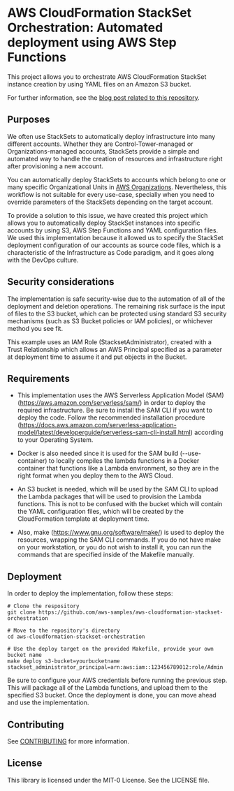 # AWS CloudFormation StackSet Orchestration: Automated deployment using AWS Step Functions

This project allows you to orchestrate AWS CloudFormation StackSet instance creation by using YAML files on an Amazon S3 bucket.

For further information, see the [blog post related to this repository](https://aws.amazon.com/blogs/mt/aws-cloudformation-stackset-orchestration-automated-deployment-using-aws-step-functions/).

## Purposes

We often use StackSets to automatically deploy infrastructure into many different accounts. Whether they
are Control-Tower-managed or Organizations-managed accounts, StackSets provide a simple and automated
way to handle the creation of resources and infrastructure right after provisioning a new account.

You can automatically deploy StackSets to accounts which belong to one or many specific Organizational Units
in [AWS Organizations](https://aws.amazcom/about-aws/whats-new/2020/02/aws-cloudformation-stacksets-introduces-automatic-deployments-across-accounts-and-regions-through-aws-organizations/).
Nevertheless, this workflow is not suitable for every use-case, specially when you need to override parameters of
the StackSets depending on the target account.

To provide a solution to this issue, we have created this project which allows you to automatically deploy StackSet
instances into specific accounts by using S3, AWS Step Functions and YAML configuration files. We used this implementation
because it allowed us to specify the StackSet deployment configuration of our accounts as source code files, which
is a characteristic of the Infrastructure as Code paradigm, and it goes along with the DevOps culture.

## Security considerations

The implementation is safe security-wise due to the automation of all of the deployment and deletion operations.
The remaining risk surface is the input of files to the S3 bucket, which can be protected using standard S3
security mechanisms (such as S3 Bucket policies or IAM policies), or whichever method you see fit.

This example uses an IAM Role (StacksetAdministrator), created with a Trust Relationship which allows an AWS Principal
specified as a parameter at deployment time to assume it and put objects in the Bucket.

## Requirements

- This implementation uses the AWS Serverless Application Model (SAM) (https://aws.amazon.com/serverless/sam/)  in order to deploy the required infrastructure. Be sure to install the SAM CLI if you want to deploy the code. Follow the recommended installation procedure (https://docs.aws.amazon.com/serverless-application-model/latest/developerguide/serverless-sam-cli-install.html) according to your Operating System.

- Docker is also needed since it is used for the SAM build (--use-container) to locally compiles the lambda functions in a Docker container that functions like a Lambda environment, so they are in the right format when you deploy them to the AWS Cloud.

- An S3 bucket is needed, which will be used by the SAM CLI to upload the Lambda packages that will be used to provision the Lambda functions. This is not to be confused with the bucket which will contain the YAML configuration files, which will be created by the CloudFormation template at deployment time.

- Also, make (https://www.gnu.org/software/make/) is used to deploy the resources, wrapping the SAM CLI commands. If you do not have make on your workstation, or you do not wish to install it, you can run the commands that are specified inside of the Makefile manually.

## Deployment

In order to deploy the implementation, follow these steps:

```
# Clone the respository
git clone https://github.com/aws-samples/aws-cloudformation-stackset-orchestration

# Move to the repository's directory
cd aws-cloudformation-stackset-orchestration

# Use the deploy target on the provided Makefile, provide your own bucket name
make deploy s3-bucket=yourbucketname stackset_administrator_principal=arn:aws:iam::123456789012:role/Admin
```

Be sure to configure your AWS credentials before running the previous step. This
will package all of the Lambda functions, and upload them to the specified S3 bucket.
Once the deployment is done, you can move ahead and use the implementation.

## Contributing

See [CONTRIBUTING](CONTRIBUTING.md#security-issue-notifications) for more information.

## License

This library is licensed under the MIT-0 License. See the LICENSE file.

